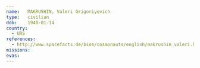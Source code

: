 ```yaml
---
name:	MAKRUSHIN, Valeri Grigoriyevich 
type:	civilian
dob:	1940-01-14
country:
  - URS
references:
  - http://www.spacefacts.de/bios/cosmonauts/english/makrushin_valeri.htm
missions:
evas:
---
```

